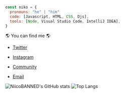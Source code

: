 ```javascript
const niko = {
  pronouns: "he" | "him"
  code: [Javascript, HTML, CSS, Djs],
  tools: [Node, Visual Studio Code, IntelliJ IDEA],
}
```

🌎 You can find me 🌎

- [Twitter](https://twitter.com/NiicoBANNED)

- [Instagram](https://www.instagram.com/niicobanned)

- [Community](https://discord.gg/smpsmE4UzV)

- [Email](mailto:dev@niicobanned.com)



![NiicoBANNED's GitHub stats](https://github-readme-stats.vercel.app/api?username=niicobanned&show_icons=true&theme=dracula) ![Top Langs](https://github-readme-stats.vercel.app/api/top-langs/?username=niicobanned&layout=compact&theme=dracula)

